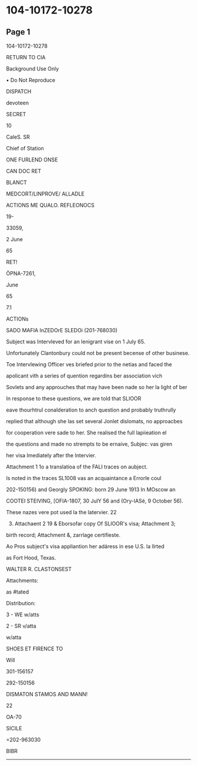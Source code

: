 # 104-10172-10278

## Page 1

104-10172-10278

RETURN TO CIA

Background Use Only

• Do Not Reproduce

DISPATCH

devoteen

SECRET

10

CaleS. SR

Chief of Station

ONE FURLEND ONSE

CAN DOC RET

BLANCT

MEDCORT/LINPROVE/ ALLADLE

ACTIONS ME QUALO. REFLEONOCS

19-

33059,

2 June

65

RET!

ÖPNA-7261,

June

65

7.1

ACTIONs

SADO MAFIA InZEDOrE SLEDOi (201-768030)

Subject was Intervleved for an lenigrant vise on 1 July 65.

Unfortunately Clantonbury could not be present becense of other businese.

Toe Intervlewing Officer ves briefed prior to the netias and faced the

apolicant vith a series of quention regardins ber association vich

Sovlets and any approuches that may have been nade so her la light of ber

In response to these questions, we are told that SLIOOR

eave thourhtrul conalderation to anch question and probably truthrully

replied that although she las set several Jonlet dislomats, no approacbes

for cooperation vere sade to her. She realised the full lapiieation el

the questions and made no strempts to be ernaive, Subjec: vas giren

her visa Imediately after the Intervier.

Attachment 1 1o a translatioa of the FALI traces on aubject.

Is noted in the traces SL1008 vas an acquaintance a Errorle coul

202-150156) and Georgly SPOKING: born 29 June 1913 In MOscow an

COOTEI STEIVING, [OFIA-1807, 30 JulY 56 and (Ory-lASé, 9 October 56).

These nazes vere pot used la the latervier. 22

3. Attachaent 2 19 & Eborsofar copy Of SLIOOR's visa; Attachment 3;

birth record; Attachment &, zarrlage certifieste.

Ao Pros subject's visa appliantion her adáress in ese U.S. la llrted

as Fort Hood, Texas.

WALTER R. CLASTONSEST

Attachments:

as #tated

Distribution:

3 - WE w/atts

2 - SR v/atta

w/atta

SHOES ET FIRENCE TO

Will

301-156157

292-150156

DISMATON STAMOS AND MANN!

22

OA-70

SICILE

=202-963030

BIBR

---

